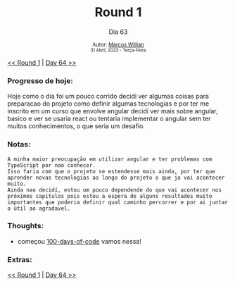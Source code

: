 <div align="center">
  <h1>Round 1</h1>
  <p>Dia 63</p>

  <sub>
    Autor: <a href="https://github.com/marcosmwx" target="_blank">Marcos Willian</a>
    <br>
    <small>31 Abril, 2023 -  Terça-Feira</small>
  </sub>
</div>

[<< Round 1](./README.MD) | [Day 64 >>](dia064.md)

### Progresso de hoje:

Hoje como o dia foi um pouco corrido decidi ver algumas coisas para preparacao do projeto como definir algumas tecnologias e por ter me inscrito em um curso que envolve angular decidí ver mais sobre angular, basico e ver se usaria react ou tentaria implementar o angular sem ter muitos conhecimentos, o que seria um desafio.

### Notas:

    A minha maior preocupação em utilizar angular e ter problemas com TypeScript por nao conhecer.
    Isso faria com que o projeto se estendesse mais ainda, por ter que aprender novas tecnologias ao longo do projeto o que ja vai acontecer muito.
    Ainda nao decidí, estou um pouco dependende do que vai acontecer nos próximos capitulos pois estou a espera de alguns resultados muito importantes que poderia definir qual caminho percorrer e por ai juntar o útil ao agradavel.

### Thoughts:

- começou [100-days-of-code](https://github.com/marcosmwx/100DaysOfCode) vamos nessa!

### Extras:

[<< Round 1](./README.MD) | [Day 64 >>](dia064.md)
